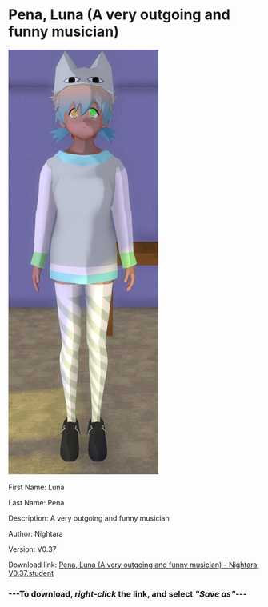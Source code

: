 # Pena, Luna (A very outgoing and funny musician)

<img src = "https://raw.githubusercontent.com/Arbiter1223/Daigaku-Gurashi-Custom-Students/master/Students/Files/Pena%2C%20Luna%20(A%20very%20outgoing%20and%20funny%20musician).png">

First Name: Luna

Last Name: Pena

Description: A very outgoing and funny musician

Author: Nightara

Version: V0.37

Download link: <a href="https://raw.githubusercontent.com/Arbiter1223/Daigaku-Gurashi-Custom-Students/master/Students/Files/Pena%2C%20Luna%20(A%20very%20outgoing%20and%20funny%20musician)%20-%20Nightara%2C%20V0.37.student">Pena, Luna (A very outgoing and funny musician) - Nightara, V0.37.student</a>

### ---**To download, _right-click_ the link, and select _"Save as"_**---
